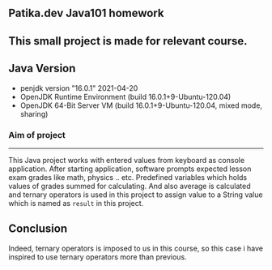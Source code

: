  ## Patika.dev Java101 homework
 This small project is made for relevant course.
---

## Java Version

+ penjdk version "16.0.1" 2021-04-20
+ OpenJDK Runtime Environment (build 16.0.1+9-Ubuntu-120.04)
+ OpenJDK 64-Bit Server VM (build 16.0.1+9-Ubuntu-120.04, mixed mode, sharing)

 ### Aim of project 
 ---
 This Java project works with entered values from keyboard as console application. After starting application, software prompts expected lesson exam grades like math, physics .. etc. Predefined variables which holds values of grades summed for calculating. And also average is calculated and ternary operators is used in this project to assign value to a String value which is named as ``` result ``` in this project.

 ## Conclusion
 Indeed, ternary operators is imposed to us in this course, so this case i have inspired to use ternary operators more than previous.